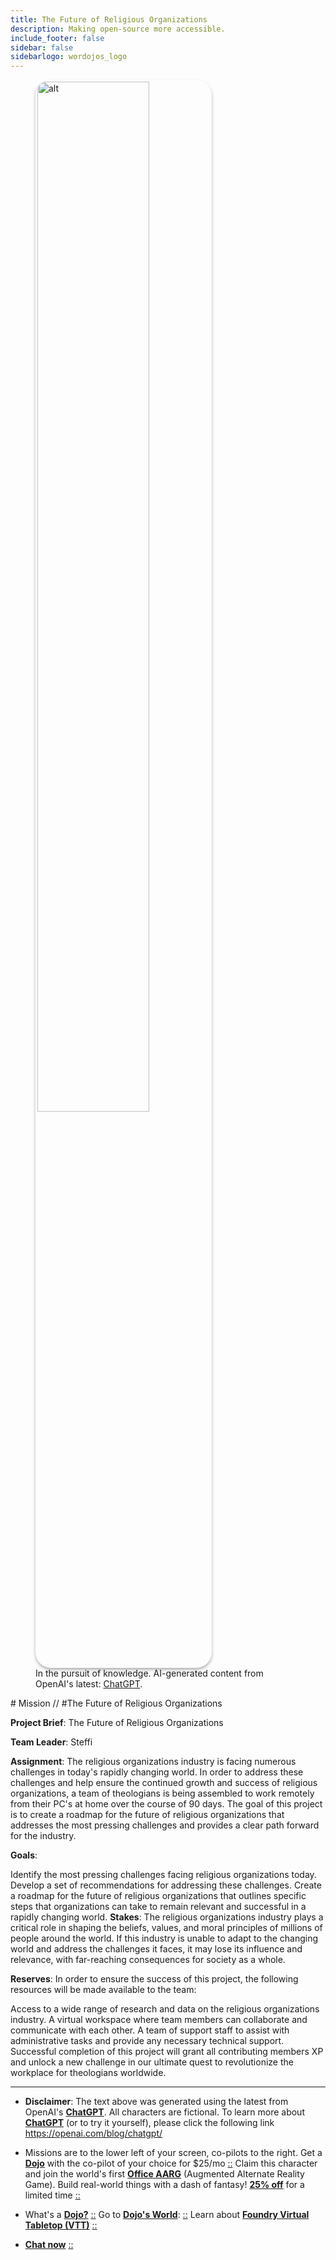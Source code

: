 ```yaml
---
title: The Future of Religious Organizations
description: Making open-source more accessible.
include_footer: false
sidebar: false
sidebarlogo: wordojos_logo
---
```

<figure>
    <img src='/uploads/mechs/Barista.png' style="width: 65%;height: 65%;padding: 3px; box-shadow: 0 3px 5px rgba(0,0,0,.3);border-radius: 25px;overflow: hidden;border: none;" align="middle"; alt='alt'; alt='student in hoody with laptop';/>
    <figcaption>In the pursuit of knowledge.  AI-generated content from OpenAI's latest: <a href="https://openai.com/blog/chatgpt/" >ChatGPT</a>.</figcaption>
</figure>
# Mission // #The Future of Religious Organizations

**Project Brief**: The Future of Religious Organizations

**Team Leader**: Steffi

**Assignment**: The religious organizations industry is facing numerous challenges in today's rapidly changing world. In order to address these challenges and help ensure the continued growth and success of religious organizations, a team of theologians is being assembled to work remotely from their PC's at home over the course of 90 days. The goal of this project is to create a roadmap for the future of religious organizations that addresses the most pressing challenges and provides a clear path forward for the industry.

**Goals**:

Identify the most pressing challenges facing religious organizations today.
Develop a set of recommendations for addressing these challenges.
Create a roadmap for the future of religious organizations that outlines specific steps that organizations can take to remain relevant and successful in a rapidly changing world.
**Stakes**: The religious organizations industry plays a critical role in shaping the beliefs, values, and moral principles of millions of people around the world. If this industry is unable to adapt to the changing world and address the challenges it faces, it may lose its influence and relevance, with far-reaching consequences for society as a whole.

**Reserves**: In order to ensure the success of this project, the following resources will be made available to the team:

Access to a wide range of research and data on the religious organizations industry.
A virtual workspace where team members can collaborate and communicate with each other.
A team of support staff to assist with administrative tasks and provide any necessary technical support.
Successful completion of this project will grant all contributing members XP and unlock a new challenge in our ultimate quest to revolutionize the workplace for theologians worldwide.

---

* **Disclaimer**: The text above was generated using the latest from OpenAI's [**ChatGPT**](https://openai.com/blog/chatgpt/).  All characters are fictional.  To learn more about [**ChatGPT**](https://openai.com/blog/chatgpt/) (or to try it yourself), please click the following link https://openai.com/blog/chatgpt/

* Missions are to the lower left of your screen, co-pilots to the right. Get a [**Dojo**](https://workmates.live/marketplace) with the co-pilot of your choice for $25/mo [::](https://workmates.live/marketplace)  Claim this character and join the world's first [**Office AARG**](https://dojos.world) (Augmented Alternate Reality Game). Build real-world things with a dash of fantasy! [**25% off**](https://blog.workdojos.com/getadojo) for a limited time [::](https://blog.workdojos.com/getadojo) 

* What's a [**Dojo?**](https://workdojos.com) [::](https://workdojos.com)  Go to [**Dojo's World**](https://dojos.world): [::](https://dojos.world)  Learn about [**Foundry Virtual Tabletop (VTT)**](https://foundryvtt.com) [::](https://foundryvtt.com/)

* [**Chat now**](https://chat.workmates.live/channel/support) [::](https://chat.workmates.live/channel/support)